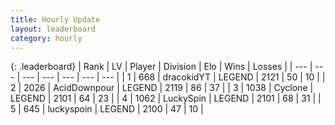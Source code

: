 ```yaml
---
title: Hourly Update
layout: leaderboard
category: hourly
---
```


{: .leaderboard}
| Rank | LV | Player | Division | Elo | Wins | Losses |
| --- | --- | --- | --- | --- | --- | --- |
| <span data-change="1">1</span> | 668 | <span title="ID: 4106">dracokidYT</span> | LEGEND | <span data-change="0">2121</span> | <span data-change="0">50</span> | <span data-change="0">10</span> |
| <span data-change="-1">2</span> | 2026 | <span title="ID: 304661">AcidDownpour</span> | LEGEND | <span data-change="-5">2119</span> | <span data-change="4">86</span> | <span data-change="3">37</span> |
| <span data-change="1">3</span> | 1038 | <span title="ID: 92077">Cyclone</span> | LEGEND | <span data-change="0">2101</span> | <span data-change="0">64</span> | <span data-change="0">23</span> |
| <span data-change="-1">4</span> | 1062 | <span title="ID: 498412">LuckySpin</span> | LEGEND | <span data-change="-9">2101</span> | <span data-change="0">68</span> | <span data-change="1">31</span> |
| <span data-change="0">5</span> | 645 | <span title="ID: 512212">luckyspoin</span> | LEGEND | <span data-change="0">2100</span> | <span data-change="0">47</span> | <span data-change="0">10</span> |